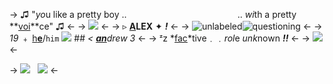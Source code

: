 -> ♫ "*yo*u like a pretty boy ..                       
                      .. *wi*th a pretty **[voi](https://open.spotify.com/track/1H7zdcRD0gLGQY0w5ejGgX?si=f06199fab6164241)**ce" ♫ <-
-> ![](https://files.catbox.moe/7yka4q.png) <-
-> ▹ **[A](https://dash.pluralkit.me/profile/m/zcnuk)LEX** ✦ ***!*** <-
-> ![unlabeled](https://files.catbox.moe/zb8kt0.webp)![questioning](https://files.catbox.moe/7xoz60.png) <-
-> *19* ﹢ [h**e**](https://en.pronouns.page/@alexkister)/`him` ![](https://files.catbox.moe/l9tpr1.gif) ## *< [**an**](https://rentry.co/theprocrastor)drew 3* <-
-> ᶻz *[fac](https://www.youtube.com/@MandelaCatalogue)*tive﹒﹒*rol*e *unk*nown ***!!*** <-
-> ![](https://files.catbox.moe/m7rpzk.gif) <-

-> [![](https://files.catbox.moe/8t5acl.png)](https://rentry.org/alexkister-1)   [![](https://files.catbox.moe/yl6o0k.png)](https://rentry.org/alexkister-2) <-